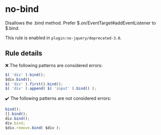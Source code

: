 # no-bind

Disallows the .bind method. Prefer $.on/EventTarget#addEventListener to $.bind.

This rule is enabled in `plugin:no-jquery/deprecated-3.0`.

## Rule details

❌ The following patterns are considered errors:
```js
$( 'div' ).bind();
$div.bind();
$( 'div' ).first().bind();
$( 'div' ).append( $( 'input' ).bind() );
```

✔️ The following patterns are not considered errors:
```js
bind();
[].bind();
div.bind();
div.bind;
$div.remove.bind( $div );
```
